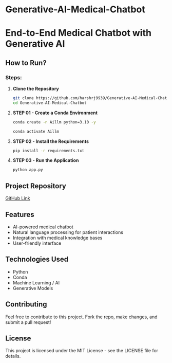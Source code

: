 # Generative-AI-Medical-Chatbot


# End-to-End Medical Chatbot with Generative AI

## How to Run?

### Steps:

1. **Clone the Repository**
   ```bash
   git clone https://github.com/harshrj9939/Generative-AI-Medical-Chatbot.git
   cd Generative-AI-Medical-Chatbot
   ```

2. **STEP 01 - Create a Conda Environment**
   ```bash
   conda create -n Aillm python=3.10 -y
   ```
   ```bash
   conda activate Aillm
   ```

3. **STEP 02 - Install the Requirements**
   ```bash
   pip install -r requirements.txt
   ```

4. **STEP 03 - Run the Application**
   ```bash
   python app.py
   ```

## Project Repository
[GitHub Link](https://github.com/harshrj9939/Generative-AI-Medical-Chatbot.git)

## Features
- AI-powered medical chatbot
- Natural language processing for patient interactions
- Integration with medical knowledge bases
- User-friendly interface

## Technologies Used
- Python
- Conda
- Machine Learning / AI
- Generative Models

## Contributing
Feel free to contribute to this project. Fork the repo, make changes, and submit a pull request!

## License
This project is licensed under the MIT License - see the LICENSE file for details.


